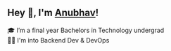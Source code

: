 ## Hey 👋, I'm [Anubhav](https://anubhav06.github.io/portfolio)!

🎓 I’m a final year Bachelors in Technology undergrad </br>
👨‍💻 I'm into Backend Dev & DevOps </br>

